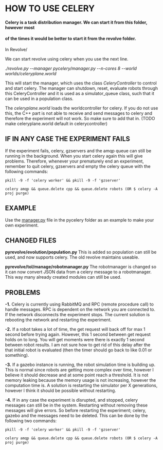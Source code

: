 # HOW TO USE CELERY
#### Celery is a task distribution manager. We can start it from this folder, however most
#### of the times it would be better to start it from the revolve folder.

In Revolve/

We can start revolve using celery when you use the next line.

*./revolve.py --manager pycelery/manager.py --n-cores 8 --world worlds/celeryplane.world*

This will start the manager, which uses the class *CeleryController* to control and start celery. The manager can shutdown, reset, evaluate robots through this CeleryController and it is used as a simulator_queue class, such that it can be used in a population class.

The *celeryplane.world* loads the worldcontroller for celery. If you do not use this, the C++ part is not able to receive and send messages to celery and therefore the experiment will not work. So make sure to add that in. (TODO make celeryplane.world default in celerycontroller)

## IF IN ANY CASE THE EXPERIMENT FAILS
If the experiment fails, celery, gzservers and the amqp queue can still be running in the background. When you start celery again this will give problems. Therefore, whenever your prematurely end an experiment, remember to quit celery, gzservers and empty the celery queue with the following commands:

`pkill -9 -f 'celery worker' && pkill -9 -f 'gzserver'`  

`celery amqp && queue.delete cpp && queue.delete robots (OR $ celery -A proj purge)`

## EXAMPLE
Use the [manager.py](pycelery/manager.py) file in the pycelery folder as an example to make your own experiment.

## CHANGED FILES
**pyrevolve/evolution/population.py**
This is added so population can still be used, and now supports celery. The old revolve maintains useable.

**pyrevolve/tol/manage/robotmanager.py**
The robotmanager is changed so it can now convert JSON data from a celery message to a robotmanager. This way many already created modules can still be used.

## PROBLEMS

**-1.** Celery is currently using RabbitMQ and RPC (remote procedure call) to handle messages. RPC is dependent on the
network you are connected to. If the network disconnects the experiment stops. The current
solution is rebooting the network and restarting the experiment.

**-2.** If a robot takes a lot of time, the get request will back off for max 1 second before trying again. However,
this 1 second between get request holds on to long. You will get moments were there is exactly 1 second between
robot results. I am not sure how to get rid of this delay after the that initial robot is evaluated (then the timer should
go back to like 0.01 or something).

**-3.** If a gazebo instance is running, the robot simulation time is building up. This is normal since robots
are getting more complex over time, however I believe it should decrease and at some point reach a threshold.
It is not memory leaking because the memory usage is not increasing, however the computation time is. A solution is
restarting the simulator per X generations, however I think it should be possible without restarting.

**-4.** If in any case the experiment is disrupted, and stopped, celery messages can still be in the system. Restarting without removing
these messages will give errors. So before restarting the experiment; celery, gazebo and the messages need to be deleted.
This can be done by the following two commands:

`pkill -9 -f 'celery worker' && pkill -9 -f 'gzserver'`

`celery amqp && queue.delete cpp && queue.delete robots (OR $ celery -A proj purge)`
